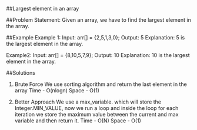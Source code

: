 ##Largest element in an array
 
##Problem Statement: Given an array, we have to find the largest element in the array.

##Example
Example 1:
Input: arr[] = {2,5,1,3,0};
Output: 5
Explanation: 5 is the largest element in the array. 

Example2: 
Input: arr[] = {8,10,5,7,9};
Output: 10
Explanation: 10 is the largest element in the array. 

##Solutions
1. Brute Force 
   We use sorting algorithm and return the last element in the array 
Time - O(nlogn)
Space - O(1)

2. Better Approach
   We use a max_variable. which will store the Integer.MIN_VALUE, now we run a loop and inside the loop for each iteration we store the maximum value between the current and max variable and then return it.
Time - O(N)
Space - O(1)